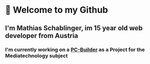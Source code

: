# 👋 Welcome to my Github
## I'm Mathias Schablinger, im 15 year old web developer from Austria
### I'm currently working on a [PC-Builder](https://github.com/MSchablinger/PC-Builder) as a Project for the Mediatechnology subject
